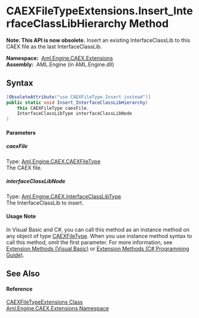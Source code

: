 CAEXFileTypeExtensions.Insert_InterfaceClassLibHierarchy Method
===============================================================


**Note: This API is now obsolete.**
Insert an existing InterfaceClassLib to this CAEX file as the last InterfaceClassLib.

  **Namespace:**  [Aml.Engine.CAEX.Extensions][1]  
  **Assembly:**  AML.Engine (in AML.Engine.dll)

Syntax
------

```csharp
[ObsoleteAttribute("use CAEXFileType.Insert instead")]
public static void Insert_InterfaceClassLibHierarchy(
	this CAEXFileType caexFile,
	InterfaceClassLibType interfaceClassLibNode
)
```

#### Parameters

##### *caexFile*
Type: [Aml.Engine.CAEX.CAEXFileType][2]  
The CAEX file.

##### *interfaceClassLibNode*
Type: [Aml.Engine.CAEX.InterfaceClassLibType][3]  
The InterfaceClassLib to insert.

#### Usage Note
In Visual Basic and C#, you can call this method as an instance method on any object of type [CAEXFileType][2]. When you use instance method syntax to call this method, omit the first parameter. For more information, see [Extension Methods (Visual Basic)][4] or [Extension Methods (C# Programming Guide)][5].

See Also
--------

#### Reference
[CAEXFileTypeExtensions Class][6]  
[Aml.Engine.CAEX.Extensions Namespace][1]  

[1]: ../README.md
[2]: ../../Aml.Engine.CAEX/CAEXFileType/README.md
[3]: ../../Aml.Engine.CAEX/InterfaceClassLibType/README.md
[4]: https://docs.microsoft.com/dotnet/visual-basic/programming-guide/language-features/procedures/extension-methods
[5]: https://docs.microsoft.com/dotnet/csharp/programming-guide/classes-and-structs/extension-methods
[6]: README.md
[7]: https://www.automationml.org
[8]: ../../icons/logoShade.png